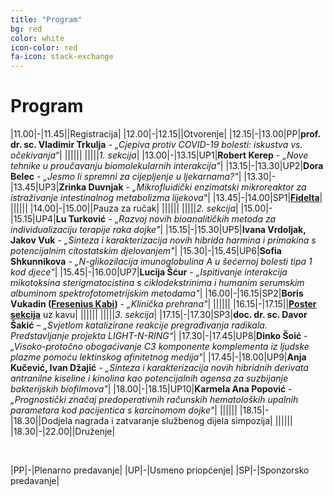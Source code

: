 ```yaml
---
title: "Program"
bg: red
color: white
icon-color: red
fa-icon: stack-exchange
---
```




# Program

|11.00|-|11.45||Registracija|
|12.00|-|12.15||Otvorenje|
|12.15|-|13.00|PP|**prof. dr. sc. Vladimir Trkulja** - *„Cjepiva protiv COVID-19 bolesti: iskustva vs. očekivanja“*|
||||||
|||||*1. sekcija*|
|13.00|-|13.15|UP1|**Robert Kerep** - *„Nove tehnike u proučavanju biomolekularnih interakcija"*|
|13.15|-|13.30|UP2|**Dora Belec** - *„Jesmo li spremni za cijepljenje u ljekarnama?"*|
|13.30|-|13.45|UP3|**Zrinka Duvnjak** - *„Mikrofluidički enzimatski mikroreaktor za istraživanje intestinalnog metabolizma lijekova"*|
|13.45|-|14.00|SP1|**[Fidelta](https://www.fidelta.eu/)**|
||||||
|14.00|-|15.00||Pauza za ručak|
||||||
|||||*2. sekcija*|
|15.00|-|15.15|UP4|**Lu Turković** - *„Razvoj novih bioanalitičkih metoda za individualizaciju terapije raka dojke"*|
|15.15|-|15.30|UP5|**Ivana Vrdoljak, Jakov Vuk** - *„Sinteza i karakterizacija novih hibrida harmina i primakina s potencijalnim citostatskim djelovanjem"*|
|15.30|-|15.45|UP6|**Sofia Shkunnikova** - *„N-glikozilacija imunoglobulina A u šećernoj bolesti tipa 1 kod djece"*|
|15.45|-|16.00|UP7|**Lucija Šćur** - *„Ispitivanje interakcija mikotoksina sterigmatocistina s ciklodekstrinima i humanim serumskim albuminom spektrofotometrijskim metodama"*|
|16.00|-|16.15|SP2|**Boris Vukadin ([Fresenius Kabi](https://www.fresenius-kabi.com/hr/))** - *„Klinička prehrana"*|
||||||
|16.15|-|17.15||[**Poster sekcija**](poster_sekcija.html) uz kavu|
||||||
|||||*3. sekcija*|
|17.15|-|17.30|SP3|**doc. dr. sc. Davor Šakić** – *„Svjetlom katalizirane reakcije pregrađivanja radikala. Predstavljanje projekta LIGHT-N-RING“*|
|17.30|-|17.45|UP8|**Dinko Šoić** - *„Visoko-protočno obogaćivanje C3 komponente komplementa iz ljudske plazme pomoću lektinskog afinitetnog medija"*|
|17.45|-|18.00|UP9|**Anja Kučević, Ivan Džajić** - *„Sinteza i karakterizacija novih hibridnih derivata antranilne kiseline i kinolina kao potencijalnih agensa za suzbijanje bakterijskih biofilmova"*|
|18.00|-|18.15|UP10|**Karmela Ana Popović** - *„Prognostički značaj predoperativnih računskih hematoloških upalnih parametara kod pacijentica s karcinomom dojke"*|
||||||
|18.15|-|18.30||Dodjela nagrada i zatvaranje službenog dijela simpozija|
||||||
|18.30|-|22.00||Druženje|

<br>

|PP|-|Plenarno predavanje|
|UP|-|Usmeno priopćenje|
|SP|-|Sponzorsko predavanje|

